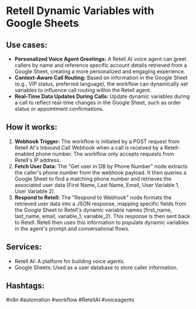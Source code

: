 # Retell Dynamic Variables with Google Sheets

## Use cases:

- **Personalized Voice Agent Greetings:** A Retell AI voice agent can greet callers by name and reference specific account details retrieved from a Google Sheet, creating a more personalized and engaging experience.
- **Context-Aware Call Routing:** Based on information in the Google Sheet (e.g., VIP status, preferred language), the workflow can dynamically set variables to influence call routing within the Retell agent.
- **Real-Time Data Updates During Calls:** Update dynamic variables during a call to reflect real-time changes in the Google Sheet, such as order status or appointment confirmations.

## How it works:

1.  **Webhook Trigger:** The workflow is initiated by a POST request from Retell AI's Inbound Call Webhook when a call is received by a Retell-enabled phone number. The workflow only accepts requests from Retell's IP address.
2.  **Fetch User Data:** The "Get user in DB by Phone Number" node extracts the caller's phone number from the webhook payload. It then queries a Google Sheet to find a matching phone number and retrieves the associated user data (First Name, Last Name, Email, User Variable 1, User Variable 2).
3.  **Respond to Retell:** The "Respond to Webhook" node formats the retrieved user data into a JSON response, mapping specific fields from the Google Sheet to Retell's dynamic variable names (first_name, last_name, email, variable_1, variable_2). This response is then sent back to Retell. Retell then uses this information to populate dynamic variables in the agent's prompt and conversational flows.

## Services:

-   Retell AI: A platform for building voice agents.
-   Google Sheets: Used as a user database to store caller information.

## Hashtags:

#n8n #automation #workflow #RetellAI #voiceagents
